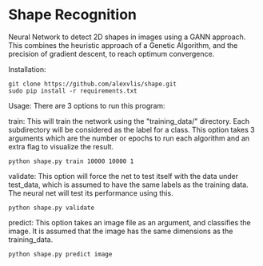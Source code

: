 # Shape Recognition
Neural Network to detect 2D shapes in images using a GANN approach. This combines the heuristic approach of a Genetic Algorithm, and the precision of gradient descent, to reach optimum convergence.

Installation:
```
git clone https://github.com/alexvlis/shape.git
sudo pip install -r requirements.txt
```

Usage:
There are 3 options to run this program:

train:
    This will train the network using the "training_data/" directory. Each subdirectory will be considered as the label for a class. This option takes 3 arguments which are the number or epochs to run each algorithm and an extra flag to visualize the result.
```
python shape.py train 10000 10000 1
```

validate:
    This option will force the net to test itself with the data under test_data, which is assumed to have the same labels as the training data. The neural net will test its performance using this.
```
python shape.py validate
```

predict:
    This option takes an image file as an argument, and classifies the image. It is assumed that the image has the same dimensions as the training_data.
```
python shape.py predict image
